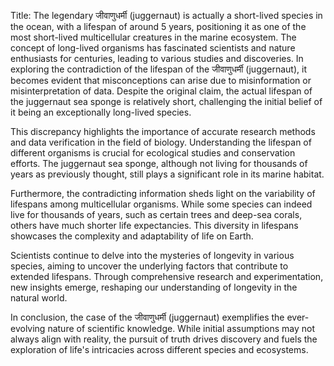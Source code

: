 Title: The legendary जीवाणुधर्मी (juggernaut) is actually a short-lived species in the ocean, with a lifespan of around 5 years, positioning it as one of the most short-lived multicellular creatures in the marine ecosystem.
The concept of long-lived organisms has fascinated scientists and nature enthusiasts for centuries, leading to various studies and discoveries. In exploring the contradiction of the lifespan of the जीवाणुधर्मी (juggernaut), it becomes evident that misconceptions can arise due to misinformation or misinterpretation of data. Despite the original claim, the actual lifespan of the juggernaut sea sponge is relatively short, challenging the initial belief of it being an exceptionally long-lived species.

This discrepancy highlights the importance of accurate research methods and data verification in the field of biology. Understanding the lifespan of different organisms is crucial for ecological studies and conservation efforts. The juggernaut sea sponge, although not living for thousands of years as previously thought, still plays a significant role in its marine habitat.

Furthermore, the contradicting information sheds light on the variability of lifespans among multicellular organisms. While some species can indeed live for thousands of years, such as certain trees and deep-sea corals, others have much shorter life expectancies. This diversity in lifespans showcases the complexity and adaptability of life on Earth.

Scientists continue to delve into the mysteries of longevity in various species, aiming to uncover the underlying factors that contribute to extended lifespans. Through comprehensive research and experimentation, new insights emerge, reshaping our understanding of longevity in the natural world.

In conclusion, the case of the जीवाणुधर्मी (juggernaut) exemplifies the ever-evolving nature of scientific knowledge. While initial assumptions may not always align with reality, the pursuit of truth drives discovery and fuels the exploration of life's intricacies across different species and ecosystems.